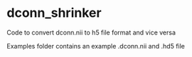 # dconn_shrinker
Code to convert dconn.nii to h5 file format and vice versa

Examples folder contains an example .dconn.nii and .hd5 file 

